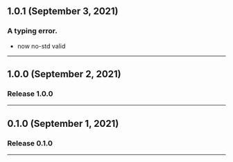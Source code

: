 ## 1.0.1 (September 3, 2021)

### A typing error.
* now no-std valid

---

## 1.0.0 (September 2, 2021)

### Release 1.0.0

---

## 0.1.0 (September 1, 2021)

### Release 0.1.0

---